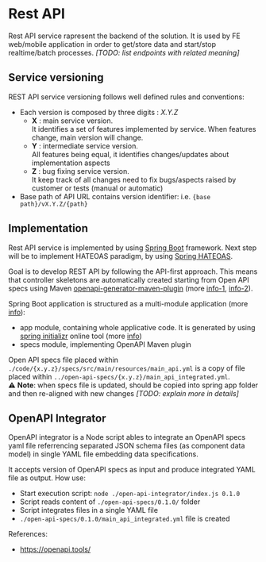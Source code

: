 # Rest API
Rest API service rapresent the backend of the solution. It is used by FE web/mobile application in order to get/store data and start/stop realtime/batch processes.
*[TODO: list endpoints with related meaning]*

## Service versioning
REST API service versioning follows well defined rules and conventions:
- Each version is composed by three digits : *X.Y.Z*
  - **X** : main service version. <br>
    It identifies a set of features implemented by service. When features change, main version will change.
  - **Y** : intermediate service version. <br>
    All features being equal, it identifies changes/updates about implementation aspects
  - **Z** : bug fixing service version. <br>
    It keep track of all changes need to fix bugs/aspects raised by customer or tests (manual or automatic)
- Base path of API URL contains version identifier: i.e. `{base path}/vX.Y.Z/{path}`

## Implementation
Rest API service is implemented by using [Spring Boot](https://spring.io/projects/spring-boot#overview) framework. 
Next step will be to implement HATEOAS paradigm, by using [Spring HATEOAS](https://spring.io/projects/spring-hateoas).

Goal is to develop REST API by following the API-first approach. This means that controller skeletons are automatically created starting from Open API specs using Maven [openapi-generator-maven-plugin](https://github.com/OpenAPITools/openapi-generator/tree/master/modules/openapi-generator-maven-plugin) (more [info-1](https://reflectoring.io/spring-boot-openapi/), [info-2](https://binarymindset.com/api-first-development-with-springboot-and-openapi/)).

Spring Boot application is structured as a multi-module application (more [info](https://spring.io/guides/gs/multi-module/)):
- app module, containing whole applicative code. It is generated by using [spring initializr](https://start.spring.io/) online tool (more [info](https://spring.io/guides/gs/rest-service/))
- specs module, implementing OpenAPI Maven plugin

Open API specs file placed within `./code/{x.y.z}/specs/src/main/resources/main_api.yml` is a copy of file placed within `../open-api-specs/{x.y.z}/main_api_integrated.yml`. <br>
:warning: **Note**: when specs file is updated, should be copied into spring app folder and then re-aligned with new changes *[TODO: explain more in details]* 

## OpenAPI Integrator
OpenAPI integrator is a Node script ables to integrate an OpenAPI specs yaml file referrencing separated JSON schema files (as component data model) in single YAML file embedding data specifications.

It accepts version of OpenAPI specs as input and produce integrated YAML file as output.
How use:
- Start execution script: `node ./open-api-integrator/index.js 0.1.0`
- Script reads content of `./open-api-specs/0.1.0/` folder
- Script integrates files in a single YAML file
- `./open-api-specs/0.1.0/main_api_integrated.yml` file is created


References:
- https://openapi.tools/
